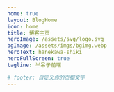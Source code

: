 ```yaml
---
home: true
layout: BlogHome
icon: home
title: 博客主页
heroImage: /assets/svg/logo.svg
bgImage: /assets/imgs/bgimg.webp
heroText: hanekawa-shiki
heroFullScreen: true
tagline: 半吊子前端

# footer: 自定义你的页脚文字
---
```

